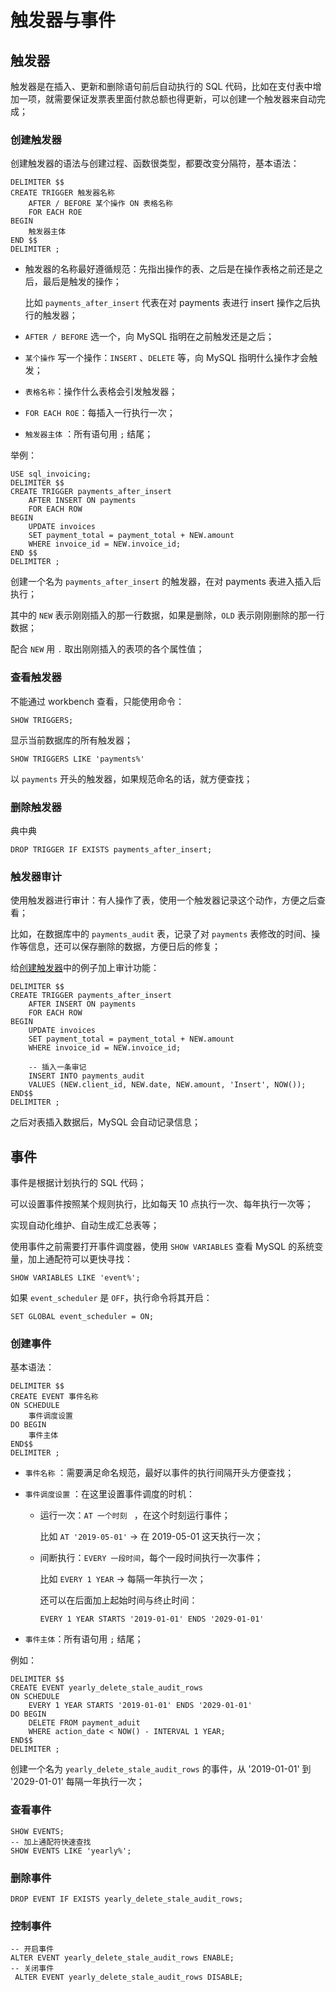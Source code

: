 # 触发器与事件

## 触发器

触发器是在插入、更新和删除语句前后自动执行的 SQL 代码，比如在支付表中增加一项，就需要保证发票表里面付款总额也得更新，可以创建一个触发器来自动完成；

### 创建触发器

创建触发器的语法与创建过程、函数很类型，都要改变分隔符，基本语法：

````mysql
DELIMITER $$
CREATE TRIGGER 触发器名称 
	AFTER / BEFORE 某个操作 ON 表格名称
	FOR EACH ROE
BEGIN
	触发器主体
END $$
DELIMITER ;
````

- 触发器的名称最好遵循规范：先指出操作的表、之后是在操作表格之前还是之后，最后是触发的操作；

    比如 `payments_after_insert` 代表在对 payments 表进行 insert 操作之后执行的触发器；

- `AFTER / BEFORE` 选一个，向 MySQL 指明在之前触发还是之后；

- `某个操作` 写一个操作：`INSERT` 、`DELETE` 等，向 MySQL 指明什么操作才会触发；

- `表格名称`：操作什么表格会引发触发器；

- `FOR EACH ROE`：每插入一行执行一次；

- `触发器主体` ：所有语句用 `;` 结尾；

举例：

````mysql
USE sql_invoicing;
DELIMITER $$
CREATE TRIGGER payments_after_insert 
	AFTER INSERT ON payments
	FOR EACH ROW
BEGIN
    UPDATE invoices
    SET payment_total = payment_total + NEW.amount
    WHERE invoice_id = NEW.invoice_id;
END $$
DELIMITER ;
````

创建一个名为 `payments_after_insert` 的触发器，在对 payments 表进入插入后执行；

其中的 `NEW` 表示刚刚插入的那一行数据，如果是删除，`OLD` 表示刚刚删除的那一行数据；

配合 `NEW` 用 `.` 取出刚刚插入的表项的各个属性值；

### 查看触发器

不能通过 workbench 查看，只能使用命令：

```mysql
SHOW TRIGGERS;
```

显示当前数据库的所有触发器；

````mysql
SHOW TRIGGERS LIKE 'payments%'
````

以 `payments` 开头的触发器，如果规范命名的话，就方便查找；

### 删除触发器

典中典

````mysql
DROP TRIGGER IF EXISTS payments_after_insert;
````

### 触发器审计

使用触发器进行审计：有人操作了表，使用一个触发器记录这个动作，方便之后查看；

比如，在数据库中的 `payments_audit` 表，记录了对 `payments` 表修改的时间、操作等信息，还可以保存删除的数据，方便日后的修复；

给[创建触发器]()中的例子加上审计功能：

````mysql
DELIMITER $$
CREATE TRIGGER payments_after_insert
	AFTER INSERT ON payments
    FOR EACH ROW
BEGIN
	UPDATE invoices
    SET payment_total = payment_total + NEW.amount
    WHERE invoice_id = NEW.invoice_id;
	
    -- 插入一条审记
    INSERT INTO payments_audit
    VALUES (NEW.client_id, NEW.date, NEW.amount, 'Insert', NOW());
END$$
DELIMITER ;
````

之后对表插入数据后，MySQL 会自动记录信息；



## 事件

事件是根据计划执行的 SQL 代码；

可以设置事件按照某个规则执行，比如每天 10 点执行一次、每年执行一次等；

实现自动化维护、自动生成汇总表等；

使用事件之前需要打开事件调度器，使用 `SHOW VARIABLES` 查看 MySQL 的系统变量，加上通配符可以更快寻找：

`````mysql
SHOW VARIABLES LIKE 'event%';
`````

如果 `event_scheduler` 是 `OFF`，执行命令将其开启：

````mysql
SET GLOBAL event_scheduler = ON;
````

### 创建事件

基本语法：

````mysql
DELIMITER $$
CREATE EVENT 事件名称
ON SCHEDULE
	事件调度设置
DO BEGIN
	事件主体
END$$
DELIMITER ;
````

- `事件名称` ：需要满足命名规范，最好以事件的执行间隔开头方便查找；

- `事件调度设置` ：在这里设置事件调度的时机：

    - 运行一次：`AT 一个时刻 ` ，在这个时刻运行事件；

        比如 `AT '2019-05-01'`  -> 在 2019-05-01 这天执行一次；

    - 间断执行：`EVERY 一段时间`，每个一段时间执行一次事件；

        比如 `EVERY 1 YEAR` -> 每隔一年执行一次；

        还可以在后面加上起始时间与终止时间：

        ```mysql
        EVERY 1 YEAR STARTS '2019-01-01' ENDS '2029-01-01'
        ```

- `事件主体`：所有语句用 `;` 结尾；

例如：

````mysql
DELIMITER $$
CREATE EVENT yearly_delete_stale_audit_rows
ON SCHEDULE 
    EVERY 1 YEAR STARTS '2019-01-01' ENDS '2029-01-01'
DO BEGIN
    DELETE FROM payment_aduit
    WHERE action_date < NOW() - INTERVAL 1 YEAR;
END$$
DELIMITER ;
````

创建一个名为 `yearly_delete_stale_audit_rows` 的事件，从 '2019-01-01' 到 '2029-01-01' 每隔一年执行一次；

### 查看事件

````mysql
SHOW EVENTS;
-- 加上通配符快速查找
SHOW EVENTS LIKE 'yearly%';
````

### 删除事件

````mysql
DROP EVENT IF EXISTS yearly_delete_stale_audit_rows;
````

### 控制事件

````mysql
-- 开启事件
ALTER EVENT yearly_delete_stale_audit_rows ENABLE;
-- 关闭事件
 ALTER EVENT yearly_delete_stale_audit_rows DISABLE;
````

